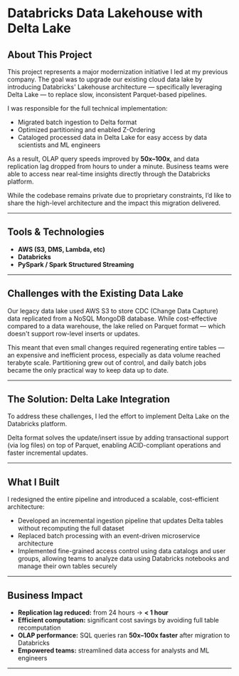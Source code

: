 # Databricks Data Lakehouse with Delta Lake

## About This Project  
This project represents a major modernization initiative I led at my previous company. The goal was to upgrade our existing cloud data lake by introducing Databricks' Lakehouse architecture — specifically leveraging Delta Lake — to replace slow, inconsistent Parquet-based pipelines.

I was responsible for the full technical implementation:  
- Migrated batch ingestion to Delta format  
- Optimized partitioning and enabled Z-Ordering  
- Cataloged processed data in Delta Lake for easy access by data scientists and ML engineers  

As a result, OLAP query speeds improved by **50x–100x**, and data replication lag dropped from hours to under a minute. Business teams were able to access near real-time insights directly through the Databricks platform.

While the codebase remains private due to proprietary constraints, I’d like to share the high-level architecture and the impact this migration delivered.

---

## Tools & Technologies  
- **AWS (S3, DMS, Lambda, etc)**  
- **Databricks**  
- **PySpark / Spark Structured Streaming**

---

## Challenges with the Existing Data Lake  
Our legacy data lake used AWS S3 to store CDC (Change Data Capture) data replicated from a NoSQL MongoDB database. While cost-effective compared to a data warehouse, the lake relied on Parquet format — which doesn't support row-level inserts or updates.  

This meant that even small changes required regenerating entire tables — an expensive and inefficient process, especially as data volume reached terabyte scale. Partitioning grew out of control, and daily batch jobs became the only practical way to keep data up to date.

---

## The Solution: Delta Lake Integration  
To address these challenges, I led the effort to implement Delta Lake on the Databricks platform.  

Delta format solves the update/insert issue by adding transactional support (via log files) on top of Parquet, enabling ACID-compliant operations and faster incremental updates.

---

## What I Built  
I redesigned the entire pipeline and introduced a scalable, cost-efficient architecture:
- Developed an incremental ingestion pipeline that updates Delta tables without recomputing the full dataset  
- Replaced batch processing with an event-driven microservice architecture  
- Implemented fine-grained access control using data catalogs and user groups, allowing teams to analyze data using Databricks notebooks and manage their own tables securely

---

## Business Impact  
- **Replication lag reduced:** from 24 hours → **< 1 hour**  
- **Efficient computation:** significant cost savings by avoiding full table recomputation  
- **OLAP performance:** SQL queries ran **50x–100x faster** after migration to Databricks  
- **Empowered teams:** streamlined data access for analysts and ML engineers

---
